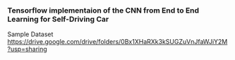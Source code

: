 ### Tensorflow implementaion of the CNN from End to End Learning for Self-Driving Car
Sample Dataset
<br/>
https://drive.google.com/drive/folders/0Bx1XHaRXk3kSUGZuVnJfaWJiY2M?usp=sharing
